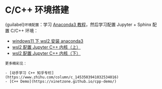 # C/C++ 环境搭建

{guilabel}`环境配置`：学习 [Anaconda3 教程](anaconda3.md)，然后学习配置 Jupyter + Sphinx 配置 C/C++ 环境：

- [windows11 下 wsl2 安装 anaconda3](https://www.zhihu.com/zvideo/1454195439825928192)
- [wsl2 配置 Jupyter C++ 内核（上）](https://www.zhihu.com/zvideo/1454195804856147969)
- [wsl2 配置 Jupyter C++ 内核（下）](https://www.zhihu.com/zvideo/1454221952076009472)

```{seealso}
更多精彩见：

- [动手学习 C++ 知乎专栏](https://www.zhihu.com/column/c_1453503941032534016)
- [C++ Demo](https://xinetzone.github.io/cpp-demo/)
```